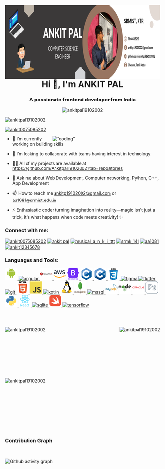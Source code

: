 <img align="left" width="100%" height="240" src="https://github.com/Ankitpal19102002/Ankitpal19102002/blob/c85ac723574f55246c7a9272615017e2c9874d97/banner.png" />


<h1 align="center">Hi 👋, I'm ANKIT PAL</h1>
<h3 align="center">A passionate frontend developer from India</h3>

<p align="center"> <img src="https://komarev.com/ghpvc/?username=ankitpal19102002&label=Profile%20views&color=0e75b6&style=flat" alt="ankitpal19102002" /> </p>

<p align="left"> <a href="https://github.com/ryo-ma/github-profile-trophy"><img src="https://github-profile-trophy.vercel.app/?username=ankitpal19102002" alt="ankitpal19102002" /></a> </p>

<p align="left"> <a href="https://twitter.com/ankit0075085202" target="blank"><img src="https://img.shields.io/twitter/follow/ankit0075085202?logo=twitter&style=for-the-badge" alt="ankit0075085202" /></a> </p>

<img align="right" alt=“coding” width=350 src=https://user-images.githubusercontent.com/55389276/140866485-8fb1c876-9a8f-4d6a-98dc-08c4981eaf70.gif>




- 🔭 I’m currently working on building skills

- 👯 I’m looking to collaborate with teams having interest in technology
- 👨‍💻 All of my projects are available at https://github.com/Ankitpal19102002?tab=repositories

- 💬 Ask me about Web Development, Computer networking, Python, C++, App Development

- 📫 How to reach me ankitp19102002@gmail.com or aa1081@srmist.edu.in
- ⚡ Enthusiastic coder turning imagination into reality—magic isn't just a trick, it's what happens when code meets creativity! ✨


<h3 align="left">Connect with me:</h3>
<p align="left">
<a href="https://twitter.com/Ankit0075085202" target="blank"><img align="center" src="https://raw.githubusercontent.com/rahuldkjain/github-profile-readme-generator/master/src/images/icons/Social/twitter.svg" alt="ankit0075085202" height="30" width="40" /></a>
<a href="https://www.linkedin.com/in/ankit-pal-251b1a217/" target="blank"><img align="center" src="https://raw.githubusercontent.com/rahuldkjain/github-profile-readme-generator/master/src/images/icons/Social/linked-in-alt.svg" alt="ankit pal" height="30" width="40" /></a>
<a href="https://instagram.com/musical_a_n_k_i_tttt" target="blank"><img align="center" src="https://raw.githubusercontent.com/rahuldkjain/github-profile-readme-generator/master/src/images/icons/Social/instagram.svg" alt="musical_a_n_k_i_tttt" height="30" width="40" /></a>
<a href="https://www.codechef.com/users/srmk_141" target="blank"><img align="center" src="https://cdn.jsdelivr.net/npm/simple-icons@3.1.0/icons/codechef.svg" alt="srmk_141" height="30" width="40" /></a>
<a href="https://www.hackerrank.com/aa1081" target="blank"><img align="center" src="https://raw.githubusercontent.com/rahuldkjain/github-profile-readme-generator/master/src/images/icons/Social/hackerrank.svg" alt="aa1081" height="30" width="40" /></a>
<a href="https://codeforces.com/profile/ankit12345678" target="blank"><img align="center" src="https://raw.githubusercontent.com/rahuldkjain/github-profile-readme-generator/master/src/images/icons/Social/codeforces.svg" alt="ankit12345678" height="30" width="40" /></a>
</p>
<h3 align="left">Languages and Tools:</h3>
<p align="left"> <a href="https://developer.android.com" target="_blank" rel="noreferrer"> <img src="https://raw.githubusercontent.com/devicons/devicon/master/icons/android/android-original-wordmark.svg" alt="android" width="40" height="40"/> </a> <a href="https://angular.io" target="_blank" rel="noreferrer"> <img src="https://angular.io/assets/images/logos/angular/angular.svg" alt="angular" width="40" height="40"/> </a> <a href="https://angular.io" target="_blank" rel="noreferrer"> <img src="https://raw.githubusercontent.com/devicons/devicon/master/icons/angularjs/angularjs-original-wordmark.svg" alt="angularjs" width="40" height="40"/> </a> <a href="https://aws.amazon.com" target="_blank" rel="noreferrer"> <img src="https://raw.githubusercontent.com/devicons/devicon/master/icons/amazonwebservices/amazonwebservices-original-wordmark.svg" alt="aws" width="40" height="40"/> </a> <a href="https://getbootstrap.com" target="_blank" rel="noreferrer"> <img src="https://raw.githubusercontent.com/devicons/devicon/master/icons/bootstrap/bootstrap-plain-wordmark.svg" alt="bootstrap" width="40" height="40"/> </a> <a href="https://www.cprogramming.com/" target="_blank" rel="noreferrer"> <img src="https://raw.githubusercontent.com/devicons/devicon/master/icons/c/c-original.svg" alt="c" width="40" height="40"/> </a> <a href="https://www.w3schools.com/cpp/" target="_blank" rel="noreferrer"> <img src="https://raw.githubusercontent.com/devicons/devicon/master/icons/cplusplus/cplusplus-original.svg" alt="cplusplus" width="40" height="40"/> </a> <a href="https://www.w3schools.com/css/" target="_blank" rel="noreferrer"> <img src="https://raw.githubusercontent.com/devicons/devicon/master/icons/css3/css3-original-wordmark.svg" alt="css3" width="40" height="40"/> </a> <a href="https://www.figma.com/" target="_blank" rel="noreferrer"> <img src="https://www.vectorlogo.zone/logos/figma/figma-icon.svg" alt="figma" width="40" height="40"/> </a> <a href="https://flutter.dev" target="_blank" rel="noreferrer"> <img src="https://www.vectorlogo.zone/logos/flutterio/flutterio-icon.svg" alt="flutter" width="40" height="40"/> </a> <a href="https://git-scm.com/" target="_blank" rel="noreferrer"> <img src="https://www.vectorlogo.zone/logos/git-scm/git-scm-icon.svg" alt="git" width="40" height="40"/> </a> <a href="https://www.w3.org/html/" target="_blank" rel="noreferrer"> <img src="https://raw.githubusercontent.com/devicons/devicon/master/icons/html5/html5-original-wordmark.svg" alt="html5" width="40" height="40"/> </a> <a href="https://developer.mozilla.org/en-US/docs/Web/JavaScript" target="_blank" rel="noreferrer"> <img src="https://raw.githubusercontent.com/devicons/devicon/master/icons/javascript/javascript-original.svg" alt="javascript" width="40" height="40"/> </a> <a href="https://kotlinlang.org" target="_blank" rel="noreferrer"> <img src="https://www.vectorlogo.zone/logos/kotlinlang/kotlinlang-icon.svg" alt="kotlin" width="40" height="40"/> </a> <a href="https://www.linux.org/" target="_blank" rel="noreferrer"> <img src="https://raw.githubusercontent.com/devicons/devicon/master/icons/linux/linux-original.svg" alt="linux" width="40" height="40"/> </a> <a href="https://www.mongodb.com/" target="_blank" rel="noreferrer"> <img src="https://raw.githubusercontent.com/devicons/devicon/master/icons/mongodb/mongodb-original-wordmark.svg" alt="mongodb" width="40" height="40"/> </a> <a href="https://www.microsoft.com/en-us/sql-server" target="_blank" rel="noreferrer"> <img src="https://www.svgrepo.com/show/303229/microsoft-sql-server-logo.svg" alt="mssql" width="40" height="40"/> </a> <a href="https://www.mysql.com/" target="_blank" rel="noreferrer"> <img src="https://raw.githubusercontent.com/devicons/devicon/master/icons/mysql/mysql-original-wordmark.svg" alt="mysql" width="40" height="40"/> </a> <a href="https://nodejs.org" target="_blank" rel="noreferrer"> <img src="https://raw.githubusercontent.com/devicons/devicon/master/icons/nodejs/nodejs-original-wordmark.svg" alt="nodejs" width="40" height="40"/> </a> <a href="https://www.oracle.com/" target="_blank" rel="noreferrer"> <img src="https://raw.githubusercontent.com/devicons/devicon/master/icons/oracle/oracle-original.svg" alt="oracle" width="40" height="40"/> </a> <a href="https://www.photoshop.com/en" target="_blank" rel="noreferrer"> <img src="https://raw.githubusercontent.com/devicons/devicon/master/icons/photoshop/photoshop-line.svg" alt="photoshop" width="40" height="40"/> </a> <a href="https://www.python.org" target="_blank" rel="noreferrer"> <img src="https://raw.githubusercontent.com/devicons/devicon/master/icons/python/python-original.svg" alt="python" width="40" height="40"/> </a> <a href="https://reactjs.org/" target="_blank" rel="noreferrer"> <img src="https://raw.githubusercontent.com/devicons/devicon/master/icons/react/react-original-wordmark.svg" alt="react" width="40" height="40"/> </a> <a href="https://www.sqlite.org/" target="_blank" rel="noreferrer"> <img src="https://www.vectorlogo.zone/logos/sqlite/sqlite-icon.svg" alt="sqlite" width="40" height="40"/> </a> <a href="https://developer.apple.com/swift/" target="_blank" rel="noreferrer"> <img src="https://raw.githubusercontent.com/devicons/devicon/master/icons/swift/swift-original.svg" alt="swift" width="40" height="40"/> </a> <a href="https://www.tensorflow.org" target="_blank" rel="noreferrer"> <img src="https://www.vectorlogo.zone/logos/tensorflow/tensorflow-icon.svg" alt="tensorflow" width="40" height="40"/> </a> </p>

<br><br>

<p><img align="left" src="https://github-readme-stats.vercel.app/api?username=ankitpal19102002&show_icons=true&locale=en" alt="ankitpal19102002" />

<img align="right" src="https://github-readme-stats.vercel.app/api/top-langs?username=ankitpal19102002&show_icons=true&locale=en&layout=compact" alt="ankitpal19102002" /></p>
<br><br><br><br><br><br><br><br><br>
<p><img align="left" src="https://github-readme-streak-stats.herokuapp.com/?user=ankitpal19102002&" alt="ankitpal19102002" /></p>

<br>
<br>
<br>
<br><br><br><br><br><br><br>
<h3 align="left">Contribution Graph</h3>
<br/>

![Github activity graph](https://github-readme-activity-graph.vercel.app/graph?username=Ankitpal19102002&theme=github-compact)
